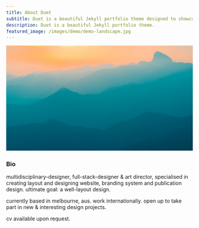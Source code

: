 ```yaml
---
title: About Duet
subtitle: Duet is a beautiful Jekyll portfolio theme designed to showcase your work in style. Perfect for designers, artists, photographers and developers to use for their portfolio website.
description: Duet is a beautiful Jekyll portfolio theme.
featured_image: /images/demo/demo-landscape.jpg
---
```


![](/images/demo/demo-landscape.jpg)

### Bio

multidisciplinary-designer, full-stack-designer & art director, specialised in creating layout and designing website, branding system and publication design. ultimate goal: a well-layout design.

currently based in melbourne, aus. work internationally. open up to take part in new & interesting design projects.

cv available upon request.